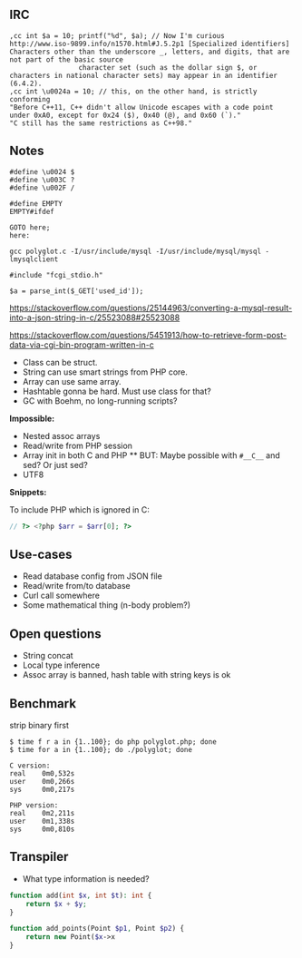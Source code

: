 ## IRC

    ,cc int $a = 10; printf("%d", $a); // Now I'm curious
    http://www.iso-9899.info/n1570.html#J.5.2p1 [Specialized identifiers] Characters other than the underscore _, letters, and digits, that are not part of the basic source
                     character set (such as the dollar sign $, or characters in national character sets) may appear in an identifier (6.4.2).
    ,cc int \u0024a = 10; // this, on the other hand, is strictly conforming
    "Before C++11, C++ didn't allow Unicode escapes with a code point under 0xA0, except for 0x24 ($), 0x40 (@), and 0x60 (`)."
    "C still has the same restrictions as C++98."

## Notes

    #define \u0024 $
    #define \u003C ?
    #define \u002F /

    #define EMPTY
    EMPTY#ifdef

    GOTO here;
    here:

    gcc polyglot.c -I/usr/include/mysql -I/usr/include/mysql/mysql -lmysqlclient

    #include "fcgi_stdio.h"

    $a = parse_int($_GET['used_id']);

https://stackoverflow.com/questions/25144963/converting-a-mysql-result-into-a-json-string-in-c/25523088#25523088

https://stackoverflow.com/questions/5451913/how-to-retrieve-form-post-data-via-cgi-bin-program-written-in-c

* Class can be struct.
* String can use smart strings from PHP core.
* Array can use same array.
* Hashtable gonna be hard. Must use class for that?
* GC with Boehm, no long-running scripts?


**Impossible:**

* Nested assoc arrays
* Read/write from PHP session
* Array init in both C and PHP
** BUT: Maybe possible with `#__C__` and sed? Or just sed?
* UTF8

**Snippets:**

To include PHP which is ignored in C:

```php
// ?> <?php $arr = $arr[0]; ?>
```

## Use-cases

* Read database config from JSON file
* Read/write from/to database
* Curl call somewhere
* Some mathematical thing (n-body problem?)

## Open questions

* String concat
* Local type inference
* Assoc array is banned, hash table with string keys is ok

## Benchmark

strip binary first

    $ time f r a in {1..100}; do php polyglot.php; done
    $ time for a in {1..100}; do ./polyglot; done

    C version:
    real    0m0,532s
    user    0m0,266s
    sys     0m0,217s

    PHP version:
    real    0m2,211s
    user    0m1,338s
    sys     0m0,810s

## Transpiler

* What type information is needed?

```php
function add(int $x, int $t): int {
    return $x + $y;
}

function add_points(Point $p1, Point $p2) {
    return new Point($x->x
}
```
